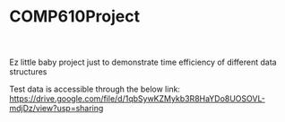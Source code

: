 # COMP610Project <pre>
Ez little baby project just to demonstrate time efficiency of different data structures

Test data is accessible through the below link:
https://drive.google.com/file/d/1qbSywKZMykb3R8HaYDo8UOSOVL-mdjDz/view?usp=sharing
</pre>
